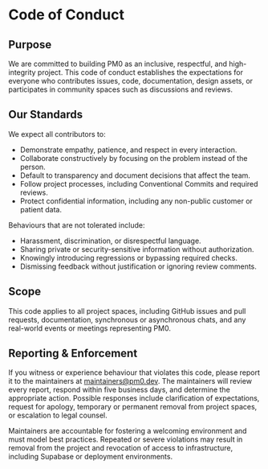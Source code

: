 # Code of Conduct

## Purpose
We are committed to building PM0 as an inclusive, respectful, and high-integrity project. This code of conduct establishes the expectations for everyone who contributes issues, code, documentation, design assets, or participates in community spaces such as discussions and reviews.

## Our Standards
We expect all contributors to:
- Demonstrate empathy, patience, and respect in every interaction.
- Collaborate constructively by focusing on the problem instead of the person.
- Default to transparency and document decisions that affect the team.
- Follow project processes, including Conventional Commits and required reviews.
- Protect confidential information, including any non-public customer or patient data.

Behaviours that are not tolerated include:
- Harassment, discrimination, or disrespectful language.
- Sharing private or security-sensitive information without authorization.
- Knowingly introducing regressions or bypassing required checks.
- Dismissing feedback without justification or ignoring review comments.

## Scope
This code applies to all project spaces, including GitHub issues and pull requests, documentation, synchronous or asynchronous chats, and any real-world events or meetings representing PM0.

## Reporting & Enforcement
If you witness or experience behaviour that violates this code, please report it to the maintainers at [maintainers@pm0.dev](mailto:maintainers@pm0.dev). The maintainers will review every report, respond within five business days, and determine the appropriate action. Possible responses include clarification of expectations, request for apology, temporary or permanent removal from project spaces, or escalation to legal counsel.

Maintainers are accountable for fostering a welcoming environment and must model best practices. Repeated or severe violations may result in removal from the project and revocation of access to infrastructure, including Supabase or deployment environments.
